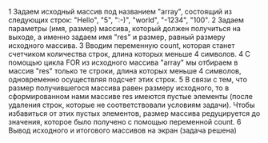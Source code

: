 1 Задаем исходный массив под названием "array", состоящий из следующих строк: "Hello", "5", ":-)", "world", "-1234", "100".
2 Задаем параметры (имя, размер) массива, который должен получиться на выходе, а именно задаем имя "res" и размер, равный размеру исходного массива.
3 Вводим переменную count, которая станет счетчиком количества строк, длина которых меньше 4 символов.
4 С помощью цикла FOR из исходного массива "array" мы отбираем в массив "res" только те строки, длина которых меньше 4 символов, одновременно осуществляя подсчет этих строк.
5 В связи с тем, что размер получившегося массива равен размеру исходного, то в сформированном нами массиве res имеются пустые элементы (после удаления строк, которые не соответствовали условиям задачи). Чтобы избавиться от этих пустых элементов, размер массива редуцируется до значения, которое было получено с помощью переменной count.
6 Вывод исходного и итогового массивов на экран (задача решена)
